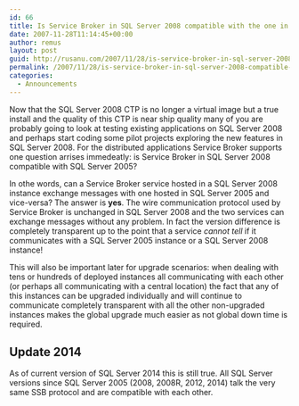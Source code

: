 ```yaml
---
id: 66
title: Is Service Broker in SQL Server 2008 compatible with the one in SQL Server 2005?
date: 2007-11-28T11:14:45+00:00
author: remus
layout: post
guid: http://rusanu.com/2007/11/28/is-service-broker-in-sql-server-2008-compatible-with-the-one-in-sql-server-2005/
permalink: /2007/11/28/is-service-broker-in-sql-server-2008-compatible-with-the-one-in-sql-server-2005/
categories:
  - Announcements
---
```

Now that the SQL Server 2008 CTP is no longer a virtual image but a true install and the quality of this CTP is near ship quality many of you are probably going to look at testing existing applications on SQL Server 2008 and perhaps start coding some pilot projects exploring the new features in SQL Server 2008. For the distributed applications Service Broker supports one question arrises immedeatly: is Service Broker in SQL Server 2008 compatible with SQL Server 2005?<!--more-->

In othe words, can a Service Broker service hosted in a SQL Server 2008 instance exchange messages with one hosted in SQL Server 2005 and vice-versa? The answer is **yes**. The wire communication protocol used by Service Broker is unchanged in SQL Server 2008 and the two services can exchange messages without any problem. In fact the version difference is completely transparent up to the point that a service _cannot tell_ if it communicates with a SQL Server 2005 instance or a SQL Server 2008 instance!

This will also be important later for upgrade scenarios: when dealing with tens or hundreds of deployed instances all communicating with each other (or perhaps all communicating with a central location) the fact that any of this instances can be upgraded individually and will continue to communicate completely transparent with all the other non-upgraded instances makes the global upgrade much easier as not global down time is required.

## Update 2014

As of current version of SQL Server 2014 this is still true. All SQL Server versions since SQL Server 2005 (2008, 2008R, 2012, 2014) talk the very same SSB protocol and are compatible with each other.